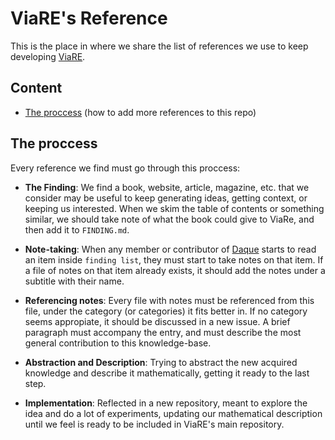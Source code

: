 # ViaRE's Reference

This is the place in where we share the list of references we use to keep developing
[ViaRE](https://github.com/daque-dev/viare).

## Content
- [The proccess](#the-proccess) (how to add more references to this repo)

## The proccess

Every reference we find must go through this proccess:

- **The Finding**: We find a book, website, article, magazine, etc. that we consider
may be useful to keep generating ideas, getting context, or keeping us interested.
When we skim the table of contents or something similar, we should take note of what
the book could give to ViaRe, and then add it to `FINDING.md`.

- **Note-taking**: When any member or contributor of [Daque](https://github.com/orgs/daque-dev/people)
starts to read an item inside `finding list`, they must start to take notes on that
item. If a file of notes on that item already exists, it should add the notes under
a subtitle with their name.

- **Referencing notes**: Every file with notes must be referenced from this file, under
the category (or categories) it fits better in. If no category seems appropiate, it
should be discussed in a new issue. A brief paragraph must accompany the entry, and
must describe the most general contribution to this knowledge-base.

- **Abstraction and Description**: Trying to abstract the new acquired knowledge and
describe it mathematically, getting it ready to the last step.

- **Implementation**: Reflected in a new repository, meant to explore the idea and do
a lot of experiments, updating our mathematical description until we feel is ready to
be included in ViaRE's main repository.